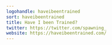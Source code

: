 ```yaml
---
logohandle: haveibeentrained
sort: haveibeentrained
title: Have I been Trained?
twitter: https://twitter.com/spawning_
website: https://haveibeentrained.com/
---
```

